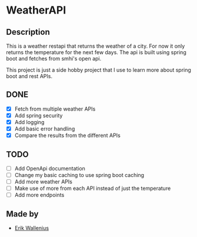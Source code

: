 # WeatherAPI

## Description
This is a weather restapi that returns the weather of a city. For now it only returns the temperature for the next few days. The api is built using spring boot and fetches from smhi's open api.

This project is just a side hobby project that I use to learn more about spring boot and rest APIs.

## DONE
- [X] Fetch from multiple weather APIs
- [X] Add spring security
- [X] Add logging
- [X] Add basic error handling
- [X] Compare the results from the different APIs

## TODO
- [ ] Add OpenApi documentation
- [ ] Change my basic caching to use spring boot caching
- [ ] Add more weather APIs
- [ ] Make use of more from each API instead of just the temperature
- [ ] Add more endpoints

## Made by
- [Erik Wallenius](https://github.com/knottem)
